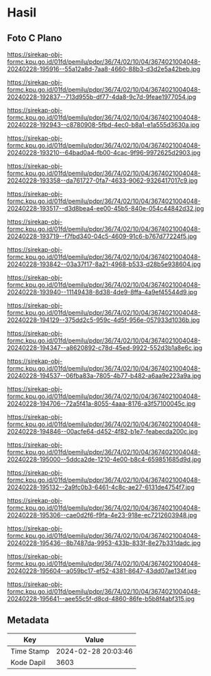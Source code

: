 # Hasil

## Foto C Plano

https://sirekap-obj-formc.kpu.go.id/01fd/pemilu/pdpr/36/74/02/10/04/3674021004048-20240228-195916--55a12a8d-7aa8-4660-88b3-d3d2e5a42beb.jpg

https://sirekap-obj-formc.kpu.go.id/01fd/pemilu/pdpr/36/74/02/10/04/3674021004048-20240228-192837--713d955b-df77-4da8-9c7d-9feae1977054.jpg

https://sirekap-obj-formc.kpu.go.id/01fd/pemilu/pdpr/36/74/02/10/04/3674021004048-20240228-192943--c8780908-5fbd-4ec0-b8a1-e1a555d3630a.jpg

https://sirekap-obj-formc.kpu.go.id/01fd/pemilu/pdpr/36/74/02/10/04/3674021004048-20240228-193210--64bad0a4-fb00-4cac-9f96-9972625d2903.jpg

https://sirekap-obj-formc.kpu.go.id/01fd/pemilu/pdpr/36/74/02/10/04/3674021004048-20240228-193358--da761727-0fa7-4633-9062-9326417017c9.jpg

https://sirekap-obj-formc.kpu.go.id/01fd/pemilu/pdpr/36/74/02/10/04/3674021004048-20240228-193517--d3d8bea4-ee00-45b5-840e-054c44842d32.jpg

https://sirekap-obj-formc.kpu.go.id/01fd/pemilu/pdpr/36/74/02/10/04/3674021004048-20240228-193719--f7fbd340-04c5-4609-91c6-b767d77224f5.jpg

https://sirekap-obj-formc.kpu.go.id/01fd/pemilu/pdpr/36/74/02/10/04/3674021004048-20240228-193842--03a37f17-8a21-4968-b533-d28b5e938604.jpg

https://sirekap-obj-formc.kpu.go.id/01fd/pemilu/pdpr/36/74/02/10/04/3674021004048-20240228-193940--11149438-8d38-4de9-8ffa-4a9ef45544d9.jpg

https://sirekap-obj-formc.kpu.go.id/01fd/pemilu/pdpr/36/74/02/10/04/3674021004048-20240228-194129--375dd2c5-959c-4d5f-956e-057933d1036b.jpg

https://sirekap-obj-formc.kpu.go.id/01fd/pemilu/pdpr/36/74/02/10/04/3674021004048-20240228-194347--a8620892-c78d-45ed-9922-552d3b1a8e6c.jpg

https://sirekap-obj-formc.kpu.go.id/01fd/pemilu/pdpr/36/74/02/10/04/3674021004048-20240228-194537--06fba83a-7805-4b77-b482-a6aa9e223a9a.jpg

https://sirekap-obj-formc.kpu.go.id/01fd/pemilu/pdpr/36/74/02/10/04/3674021004048-20240228-194706--72a5f41a-8055-4aaa-8176-a3f57100045c.jpg

https://sirekap-obj-formc.kpu.go.id/01fd/pemilu/pdpr/36/74/02/10/04/3674021004048-20240228-194846--00acfe64-d452-4f82-b1e7-feabecda200c.jpg

https://sirekap-obj-formc.kpu.go.id/01fd/pemilu/pdpr/36/74/02/10/04/3674021004048-20240228-195000--5ddca2de-1210-4e00-b8c4-659851685d9d.jpg

https://sirekap-obj-formc.kpu.go.id/01fd/pemilu/pdpr/36/74/02/10/04/3674021004048-20240228-195132--2a9fc0b3-6461-4c8c-ae27-6131de4754f7.jpg

https://sirekap-obj-formc.kpu.go.id/01fd/pemilu/pdpr/36/74/02/10/04/3674021004048-20240228-195306--cae0d2f6-f9fa-4e23-918e-ec7212603948.jpg

https://sirekap-obj-formc.kpu.go.id/01fd/pemilu/pdpr/36/74/02/10/04/3674021004048-20240228-195436--8b7487da-9953-433b-833f-8e27b331dadc.jpg

https://sirekap-obj-formc.kpu.go.id/01fd/pemilu/pdpr/36/74/02/10/04/3674021004048-20240228-195604--a059bc17-ef52-4381-8647-43dd07ae134f.jpg

https://sirekap-obj-formc.kpu.go.id/01fd/pemilu/pdpr/36/74/02/10/04/3674021004048-20240228-195641--aee55c5f-d8cd-4860-86fe-b5b8f4abf315.jpg


## Metadata

| Key        | Value               |
| ---------- | ------------------- |
| Time Stamp | 2024-02-28 20:03:46 |
| Kode Dapil | 3603                |



